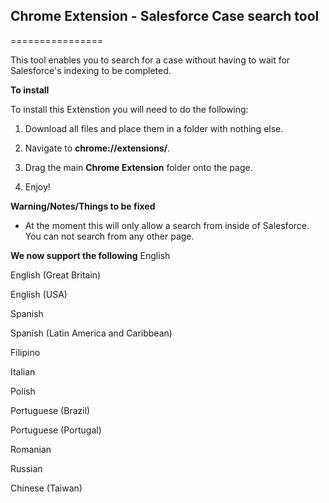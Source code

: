 ## Chrome Extension - Salesforce Case search tool
================

This tool enables you to search for a case without having to wait for Salesforce's indexing to be completed.

**To install**

To install this Extenstion you will need to do the following:

1) Download all files and place them in a folder with nothing else.

2) Navigate to **chrome://extensions/**.

3) Drag the main **Chrome Extension** folder onto the page.

4) Enjoy!

**Warning/Notes/Things to be fixed**

- At the moment this will only allow a search from inside of Salesforce. You can not search from any other page.

**We now support the following**
English

English (Great Britain)

English (USA)

Spanish

Spanish (Latin America and Caribbean)

Filipino

Italian

Polish

Portuguese (Brazil)

Portuguese (Portugal)

Romanian

Russian

Chinese (Taiwan)
